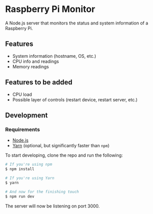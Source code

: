 # Raspberry Pi Monitor

A Node.js server that monitors the status and system information of a Raspberry
Pi.

## Features
- System information (hostname, OS, etc.)
- CPU info and readings
- Memory readings

## Features to be added
- CPU load
- Possible layer of controls (restart device, restart server, etc.)

## Development

### Requirements
- [Node.js](https://goo.gl/QXkkAl)
- [Yarn](https://goo.gl/QRG7dO) (optional, but significantly faster than `npm`)

To start developing, clone the repo and run the following:

```bash
# If you're using npm
$ npm install

# If you're using Yarn
$ yarn

# And now for the finishing touch
$ npm run dev
```

The server will now be listening on port 3000.